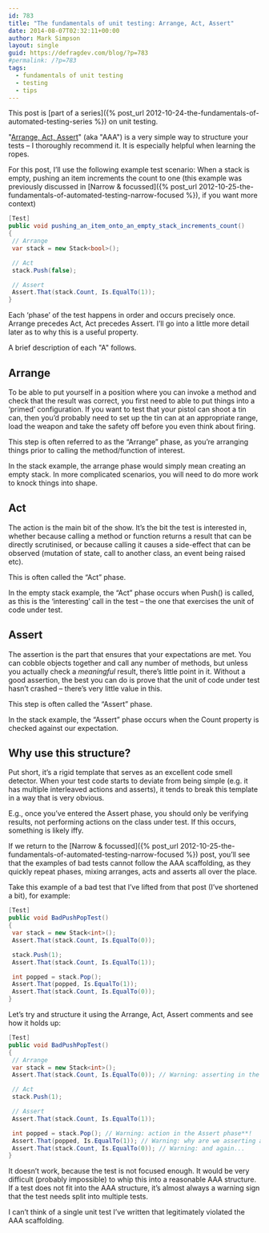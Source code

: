 ```yaml
---
id: 783
title: "The fundamentals of unit testing: Arrange, Act, Assert"
date: 2014-08-07T02:32:11+00:00
author: Mark Simpson
layout: single
guid: https://defragdev.com/blog/?p=783
#permalink: /?p=783
tags:
  - fundamentals of unit testing
  - testing
  - tips
---
```

This post is [part of a series]({% post_url 2012-10-24-the-fundamentals-of-automated-testing-series %}) on unit testing.

"[Arrange, Act, Assert](http://c2.com/cgi/wiki?ArrangeActAssert)" (aka "AAA") is a very simple way to structure your tests – I thoroughly recommend it. It is especially helpful when learning the ropes.

For this post, I’ll use the following example test scenario: When a stack is empty, pushing an item increments the 
count to one (this example was previously discussed in 
[Narrow & focussed]({% post_url 2012-10-25-the-fundamentals-of-automated-testing-narrow-focused %}), if you want 
more context)

```c#
[Test]  
public void pushing_an_item_onto_an_empty_stack_increments_count()  
{  
 // Arrange  
 var stack = new Stack<bool>(); 

 // Act  
 stack.Push(false); 

 // Assert  
 Assert.That(stack.Count, Is.EqualTo(1));  
}
```

Each ‘phase’ of the test happens in order and occurs precisely once. Arrange precedes Act, Act precedes Assert. I’ll go into a little more detail later as to why this is a useful property.

A brief description of each "A" follows.

## Arrange
To be able to put yourself in a position where you can invoke a method and check that the result was correct, you first need to able to put things into a ‘primed’ configuration. If you want to test that your pistol can shoot a tin can, then you’d probably need to set up the tin can at an appropriate range, load the weapon and take the safety off before you even think about firing.

This step is often referred to as the “Arrange” phase, as you’re arranging things prior to calling the method/function of interest.

In the stack example, the arrange phase would simply mean creating an empty stack. In more complicated scenarios, you will need to do more work to knock things into shape.

## Act
The action is the main bit of the show. It’s the bit the test is interested in, whether because calling a method or function returns a result that can be directly scrutinised, or because calling it causes a side-effect that can be observed (mutation of state, call to another class, an event being raised etc). 

This is often called the “Act” phase.

In the empty stack example, the “Act” phase occurs when Push() is called, as this is the ‘interesting’ call in the test – the one that exercises the unit of code under test.

## Assert
The assertion is the part that ensures that your expectations are met. You can cobble objects together and call any number of methods, but unless you actually check a _meaningful_ result, there’s little point in it. Without a good assertion, the best you can do is prove that the unit of code under test hasn’t crashed – there’s very little value in this.

This step is often called the “Assert” phase.

In the stack example, the “Assert” phase occurs when the Count property is checked against our expectation.

## Why use this structure?
Put short, it’s a rigid template that serves as an excellent code smell detector. When your test code starts to deviate from being simple (e.g. it has multiple interleaved actions and asserts), it tends to break this template in a way that is very obvious. 

E.g., once you’ve entered the Assert phase, you should only be verifying results, not performing actions on the class under test. If this occurs, something is likely iffy.

If we return to the 
[Narrow & focussed]({% post_url 2012-10-25-the-fundamentals-of-automated-testing-narrow-focused %}) post, you’ll 
see that the examples of bad tests cannot follow the AAA scaffolding, as they quickly repeat phases, mixing arranges, 
acts and asserts all over the place.

Take this example of a bad test that I’ve lifted from that post (I’ve shortened a bit), for example:

```c#
[Test]  
public void BadPushPopTest()  
{  
 var stack = new Stack<int>();  
 Assert.That(stack.Count, Is.EqualTo(0)); 

 stack.Push(1);  
 Assert.That(stack.Count, Is.EqualTo(1)); 

 int popped = stack.Pop();  
 Assert.That(popped, Is.EqualTo(1));  
 Assert.That(stack.Count, Is.EqualTo(0));  
}
```

Let’s try and structure it using the Arrange, Act, Assert comments and see how it holds up:

```c#
[Test]  
public void BadPushPopTest()  
{  
 // Arrange  
 var stack = new Stack<int>();  
 Assert.That(stack.Count, Is.EqualTo(0)); // Warning: asserting in the Arrange phase**!

 // Act  
 stack.Push(1); 

 // Assert
 Assert.That(stack.Count, Is.EqualTo(1));

 int popped = stack.Pop(); // Warning: action in the Assert phase**!  
 Assert.That(popped, Is.EqualTo(1)); // Warning: why are we asserting again?  
 Assert.That(stack.Count, Is.EqualTo(0)); // Warning: and again...  
}
```

It doesn’t work, because the test is not focused enough. It would be very difficult (probably impossible) to whip this into a reasonable AAA structure. If a test does not fit into the AAA structure, it’s almost always a warning sign that the test needs split into multiple tests. 

I can’t think of a single unit test I’ve written that legitimately violated the AAA scaffolding.